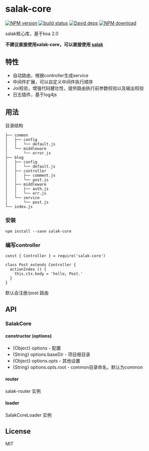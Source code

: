 # salak-core

[![NPM version][npm-image]][npm-url]
[![build status][travis-image]][travis-url]
[![David deps][david-image]][david-url]
[![NPM download][download-image]][download-url]

[npm-image]: https://img.shields.io/npm/v/salak-core.svg?style=flat-square
[npm-url]: https://npmjs.org/package/salak-core
[travis-image]: https://img.shields.io/travis/SalakJS/salak-core.svg?style=flat-square
[travis-url]: https://travis-ci.org/SalakJS/salak-core
[david-image]: https://img.shields.io/david/SalakJS/salak-core.svg?style=flat-square
[david-url]: https://david-dm.org/SalakJS/salak-core
[download-image]: https://img.shields.io/npm/dm/salak-core.svg?style=flat-square
[download-url]: https://npmjs.org/package/salak-core

salak核心库，基于koa 2.0

**不建议直接使用salak-core，可以直接使用 [salak](https://github.com/salakJS/salak)**

## 特性

- 自动路由，根据controller生成service
- 中间件扩展，可以自定义中间件执行顺序
- Joi校验，增强代码健壮性，提供路由执行前参数校验以及输出校验
- 日志插件，基于log4js

## 用法

目录结构

```
├── common
│   ├── config
│   │   └── default.js
│   └── middleware
│       └── error.js
├── blog
│   ├── config
│   │   └── default.js
│   ├── controller
│   │   ├── comment.js
│   │   └── post.js
│   ├── middleware
│   │   ├── auth.js
│   │   └── err.js
│   └── service
│       └── post.js
└── index.js
```

### 安装

```
npm install --save salak-core
```

### 编写controller

```
const { Controller } = require('salak-core')

class Post extends Controller {
  actionIndex () {
    this.ctx.body = 'hello, Post.'
  }
}
```

默认会注册/post 路由

## API

### SalakCore

#### constructor (options)

- {Object} options - 配置
- {String} options.baseDir - 项目根目录
- {Object} options.opts - 其他设置
- {String} options.opts.root - common目录命名，默认为common

#### router

salak-router 实例

#### loader

SalakCoreLoader 实例

## License

MIT
